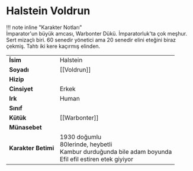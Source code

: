 # Halstein Voldrun  
  
  
!!! note inline "Karakter Notları"  
	İmparator'un büyük amcası, Warbonter Dükü. İmparatorluk'ta çok meşhur. Sert mizaçlı biri. 60 senedir yönetici ama 20 senedir elini eteğini biraz çekmiş. Tahtı iki kere kaçırmış elinden.  
  
  
|  |  |  
|---|---|  
| **İsim** | Halstein |  
| **Soyadı** | [[Voldrun]] |  
| **Hizip** |  |  
| **Cinsiyet** | Erkek |  
| **Irk** | Human |  
| **Sınıf** |  |  
| **Kütük** | [[Warbonter]] |  
| **Münasebet** |  |  
| **Karakter Betimi** | 1930 doğumlu<br>80lerinde, heybetli<br>Kambur durduğunda bile adam boyunda<br>Efil efil estiren etek giyiyor |  
